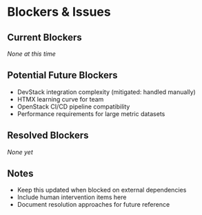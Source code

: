 # Blockers & Issues

## Current Blockers
*None at this time*

## Potential Future Blockers
- DevStack integration complexity (mitigated: handled manually)
- HTMX learning curve for team
- OpenStack CI/CD pipeline compatibility
- Performance requirements for large metric datasets

## Resolved Blockers
*None yet*

## Notes
- Keep this updated when blocked on external dependencies
- Include human intervention items here
- Document resolution approaches for future reference
